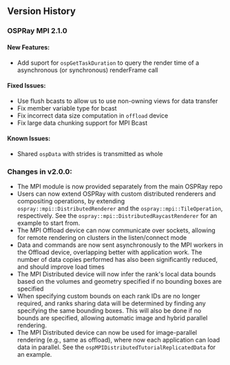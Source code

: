 Version History
---------------

### OSPRay MPI 2.1.0

#### New Features:
-   Add suport for `ospGetTaskDuration` to query the render time of a
    asynchronous (or synchronous) renderFrame call

#### Fixed Issues:
-   Use flush bcasts to allow us to use non-owning views for data
    transfer
-   Fix member variable type for bcast
-   Fix incorrect data size computation in `offload` device
-   Fix large data chunking support for MPI Bcast

#### Known Issues:
-   Shared `ospData` with strides is transmitted as whole

### Changes in v2.0.0:

-   The MPI module is now provided separately from the main OSPRay repo
-   Users can now extend OSPRay with custom distributed renderers and
    compositing operations, by extending
    `ospray::mpi::DistributedRenderer` and the
    `ospray::mpi::TileOperation`, respectively. See the
    `ospray::mpi::DistributedRaycastRenderer` for an example to start
    from.
-   The MPI Offload device can now communicate over sockets, allowing
    for remote rendering on clusters in the listen/connect mode
-   Data and commands are now sent asynchronously to the MPI workers in
    the Offload device, overlapping better with application work. The
    number of data copies performed has also been significantly reduced,
    and should improve load times
-   The MPI Distributed device will now infer the rank's local data
    bounds based on the volumes and geometry specified if no bounding
    boxes are specified
-   When specifying custom bounds on each rank IDs are no longer
    required, and ranks sharing data will be determined by finding any
    specifying the same bounding boxes. This will also be done if no
    bounds are specified, allowing automatic image and hybrid parallel
    rendering.
-   The MPI Distributed device can now be used for image-parallel
    rendering (e.g., same as offload), where now each application can
    load data in parallel. See the
    `ospMPIDistributedTutorialReplicatedData` for an example.
